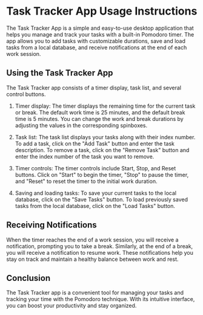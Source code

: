 Task Tracker App Usage Instructions
===================================

The Task Tracker App is a simple and easy-to-use desktop application that helps you manage and track your tasks with a built-in Pomodoro timer. The app allows you to add tasks with customizable durations, save and load tasks from a local database, and receive notifications at the end of each work session.

Using the Task Tracker App
--------------------------
The Task Tracker app consists of a timer display, task list, and several control buttons.

1. Timer display: The timer displays the remaining time for the current task or break. The default work time is 25 minutes, and the default break time is 5 minutes. You can change the work and break durations by adjusting the values in the corresponding spinboxes.

2. Task list: The task list displays your tasks along with their index number. To add a task, click on the "Add Task" button and enter the task description. To remove a task, click on the "Remove Task" button and enter the index number of the task you want to remove.

3. Timer controls: The timer controls include Start, Stop, and Reset buttons. Click on "Start" to begin the timer, "Stop" to pause the timer, and "Reset" to reset the timer to the initial work duration.

4. Saving and loading tasks: To save your current tasks to the local database, click on the "Save Tasks" button. To load previously saved tasks from the local database, click on the "Load Tasks" button.

Receiving Notifications
-----------------------
When the timer reaches the end of a work session, you will receive a notification, prompting you to take a break. Similarly, at the end of a break, you will receive a notification to resume work. These notifications help you stay on track and maintain a healthy balance between work and rest.

Conclusion
----------
The Task Tracker app is a convenient tool for managing your tasks and tracking your time with the Pomodoro technique. With its intuitive interface, you can boost your productivity and stay organized.